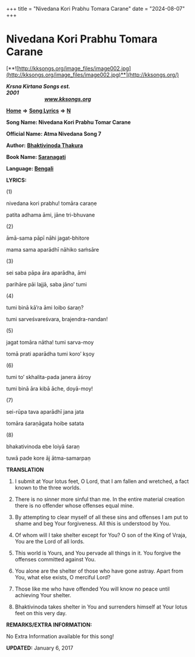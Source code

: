 +++
title = "Nivedana Kori Prabhu Tomara Carane"
date = "2024-08-07"
+++

# Nivedana Kori Prabhu Tomara Carane
[**![http://kksongs.org/image_files/image002.jpg](http://kksongs.org/image_files/image002.jpg)**](http://kksongs.org/)

**_Krsna Kirtana Songs est. 2001_**                                                                                                                                                 **_www.kksongs.org_**

**[Home](http://kksongs.org/)** **⇒** **[Song Lyrics](http://kksongs.org/lyrics.html)** **⇒** **[N](http://kksongs.org/songs/song_n.html)**

**Song Name: Nivedana Kori Prabhu Tomar Carane**

**Official Name: Atma Nivedana Song 7**

**Author:** [**Bhaktivinoda Thakura**](http://kksongs.org/authors/list/bhaktivinoda.html)

**Book Name: [Saranagati](http://kksongs.org/authors/literature/saranagati.html)**

**Language: [Bengali](http://kksongs.org/language/list/bengali.html)**

**LYRICS:**

(1)

nivedana kori prabhu! tomāra caraṇe

patita adhama āmi, jāne tri-bhuvane

(2)

āmā-sama pāpī nāhi jagat-bhitore

mama sama aparādhī nāhiko saḿsāre

(3)

sei saba pāpa āra aparādha, āmi

parihāre pāi lajjā, saba jāno’ tumi

(4)

tumi binā kā’ra āmi loibo śaraṇ?

tumi sarveśvareśvara, brajendra-nandan!

(5)

jagat tomāra nātha! tumi sarva-moy

tomā prati aparādha tumi koro’ kṣoy

(6)

tumi to’ skhalita-pada janera āśroy

tumi binā āra kibā āche, doyā-moy!

(7)

sei-rūpa tava aparādhī jana jata

tomāra śaraṇāgata hoibe satata

(8)

bhakativinoda ebe loiyā śaraṇ

tuwā pade kore āj ātma-samarpaṇ

**TRANSLATION**

1) I submit at Your lotus feet, O Lord, that I am fallen and wretched, a fact known to the three worlds.

2) There is no sinner more sinful than me. In the entire material creation there is no offender whose offenses equal mine.

3) By attempting to clear myself of all these sins and offenses I am put to shame and beg Your forgiveness. All this is understood by You.

4) Of whom will I take shelter except for You? O son of the King of Vraja, You are the Lord of all lords.

5) This world is Yours, and You pervade all things in it. You forgive the offenses committed against You.

6) You alone are the shelter of those who have gone astray. Apart from You, what else exists, O merciful Lord?

7) Those like me who have offended You will know no peace until achieving Your shelter.

8) Bhaktivinoda takes shelter in You and surrenders himself at Your lotus feet on this very day.

**REMARKS/EXTRA INFORMATION:**

No Extra Information available for this song!

**UPDATED:** January 6, 2017